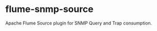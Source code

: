 flume-snmp-source
=================

Apache Flume Source plugin for SNMP Query and Trap consumption.
